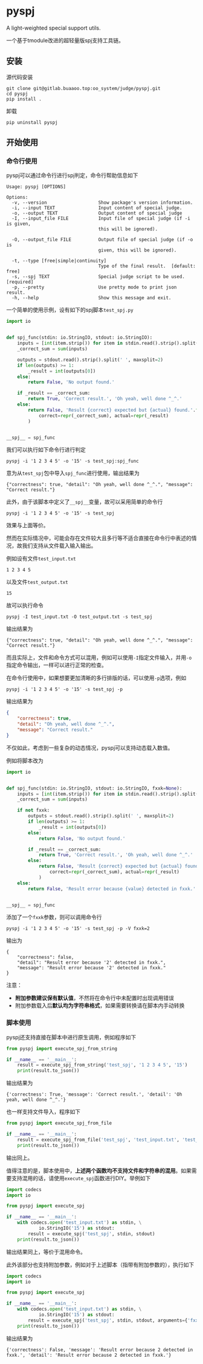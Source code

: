 # pyspj 

A light-weighted special support utils.

一个基于tmodule改进的超轻量版spj支持工具链。

## 安装

源代码安装

```shell
git clone git@gitlab.buaaoo.top:oo_system/judge/pyspj.git
cd pyspj
pip install .
```

卸载

```shell
pip uninstall pyspj
```

## 开始使用

### 命令行使用

pyspj可以通过命令行进行spj判定，命令行帮助信息如下

```
Usage: pyspj [OPTIONS]

Options:
  -v, --version                   Show package's version information.
  -i, --input TEXT                Input content of special judge.
  -o, --output TEXT               Output content of special judge
  -I, --input_file FILE           Input file of special judge (if -i is given,
                                  this will be ignored).

  -O, --output_file FILE          Output file of special judge (if -o is
                                  given, this will be ignored).

  -t, --type [free|simple|continuity]
                                  Type of the final result.  [default: free]
  -s, --spj TEXT                  Special judge script to be used.  [required]
  -p, --pretty                    Use pretty mode to print json result.
  -h, --help                      Show this message and exit.
```

一个简单的使用示例，设有如下的spj脚本`test_spj.py`

```python
import io


def spj_func(stdin: io.StringIO, stdout: io.StringIO):
    inputs = [int(item.strip()) for item in stdin.read().strip().split(' ') if item]
    _correct_sum = sum(inputs)

    outputs = stdout.read().strip().split(' ', maxsplit=2)
    if len(outputs) >= 1:
        _result = int(outputs[0])
    else:
        return False, 'No output found.'

    if _result == _correct_sum:
        return True, 'Correct result.', 'Oh yeah, well done ^_^.'
    else:
        return False, 'Result {correct} expected but {actual} found.'.format(
            correct=repr(_correct_sum), actual=repr(_result)
        )


__spj__ = spj_func

```

我们可以执行如下命令行进行判定

```shell
pyspj -i '1 2 3 4 5' -o '15' -s test_spj:spj_func
```

意为从`test_spj`包中导入`spj_func`进行使用，输出结果为

```
{"correctness": true, "detail": "Oh yeah, well done ^_^.", "message": "Correct result."}
```

此外，由于该脚本中定义了`__spj__`变量，故可以采用简单的命令行

```shell
pyspj -i '1 2 3 4 5' -o '15' -s test_spj
```

效果与上面等价。

然而在实际情况中，可能会存在文件较大且多行等不适合直接在命令行中表述的情况，故我们支持从文件载入输入输出。

例如设有文件`test_input.txt`

```
1 2 3 4 5
```

以及文件`test_output.txt`

```
15
```

故可以执行命令

```shell
pyspj -I test_input.txt -O test_output.txt -s test_spj
```

输出结果为

```
{"correctness": true, "detail": "Oh yeah, well done ^_^.", "message": "Correct result."}
```

而且实际上，文件和命令方式可以混用，例如可以使用`-I`指定文件输入，并用`-o`指定命令输出，一样可以进行正常的检查。

在命令行使用中，如果想要更加清晰的多行排版的话，可以使用`-p`选项，例如

```shell
pyspj -i '1 2 3 4 5' -o '15' -s test_spj -p
```

输出结果为

```json
{
    "correctness": true,
    "detail": "Oh yeah, well done ^_^.",
    "message": "Correct result."
}
```

不仅如此，考虑到一些复杂的动态情况，pyspj可以支持动态载入数值。

例如将脚本改为

```python
import io


def spj_func(stdin: io.StringIO, stdout: io.StringIO, fxxk=None):
    inputs = [int(item.strip()) for item in stdin.read().strip().split(' ') if item]
    _correct_sum = sum(inputs)

    if not fxxk:
        outputs = stdout.read().strip().split(' ', maxsplit=2)
        if len(outputs) >= 1:
            _result = int(outputs[0])
        else:
            return False, 'No output found.'

        if _result == _correct_sum:
            return True, 'Correct result.', 'Oh yeah, well done ^_^.'
        else:
            return False, 'Result {correct} expected but {actual} found.'.format(
                correct=repr(_correct_sum), actual=repr(_result)
            )
    else:
        return False, 'Result error because {value} detected in fxxk.'.format(value=repr(fxxk))


__spj__ = spj_func

```

添加了一个`fxxk`参数，则可以调用命令行

```shell
pyspj -i '1 2 3 4 5' -o '15' -s test_spj -p -V fxxk=2
```

输出为

```
{
    "correctness": false,
    "detail": "Result error because '2' detected in fxxk.",
    "message": "Result error because '2' detected in fxxk."
}
```

注意：

* **附加参数建议保有默认值**，不然将在命令行中未配置时出现调用错误
* 附加参数载入后**默认均为字符串格式**，如果需要转换请在脚本内手动转换

### 脚本使用

pyspj还支持直接在脚本中进行原生调用，例如程序如下

```python
from pyspj import execute_spj_from_string

if __name__ == '__main__':
    result = execute_spj_from_string('test_spj', '1 2 3 4 5', '15')
    print(result.to_json())

```

输出结果为

```
{'correctness': True, 'message': 'Correct result.', 'detail': 'Oh yeah, well done ^_^.'}
```

也一样支持文件导入，程序如下

```python
from pyspj import execute_spj_from_file

if __name__ == '__main__':
    result = execute_spj_from_file('test_spj', 'test_input.txt', 'test_output.txt')
    print(result.to_json())

```

输出同上。

值得注意的是，脚本使用中，**上述两个函数均不支持文件和字符串的混用**。如果需要支持混用的话，请使用`execute_spj`函数进行DIY。举例如下

```python
import codecs
import io

from pyspj import execute_spj

if __name__ == '__main__':
    with codecs.open('test_input.txt') as stdin, \
            io.StringIO('15') as stdout:
        result = execute_spj('test_spj', stdin, stdout)
    print(result.to_json())

```

输出结果同上，等价于混用命令。

此外该部分也支持附加参数，例如对于上述脚本（指带有附加参数的），执行如下

```python
import codecs
import io

from pyspj import execute_spj

if __name__ == '__main__':
    with codecs.open('test_input.txt') as stdin, \
            io.StringIO('15') as stdout:
        result = execute_spj('test_spj', stdin, stdout, arguments={'fxxk': 2})
    print(result.to_json())

```

输出结果为

```
{'correctness': False, 'message': 'Result error because 2 detected in fxxk.', 'detail': 'Result error because 2 detected in fxxk.'}
```

